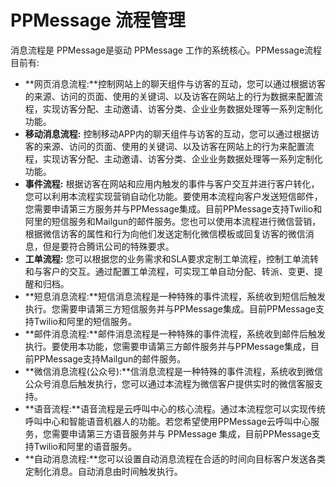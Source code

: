 # PPMessage 流程管理
消息流程是 PPMessage是驱动 PPMessage 工作的系统核心。PPMessage流程目前有:
- **网页消息流程:**控制网站上的聊天组件与访客的互动，您可以通过根据访客的来源、访问的页面、使用的关键词、以及访客在网站上的行为数据来配置流程，实现访客分配、主动邀请、访客分类、企业业务数据处理等一系列定制化功能。
- **移动消息流程:** 控制移动APP内的聊天组件与访客的互动，您可以通过根据访客的来源、访问的页面、使用的关键词、以及访客在网站上的行为来配置流程，实现访客分配、主动邀请、访客分类、企业业务数据处理等一系列定制化功能。
- **事件流程:** 根据访客在网站和应用内触发的事件与客户交互并进行客户转化，您可以利用本流程实现营销自动化功能。要使用本流程向客户发送短信邮件，您需要申请第三方服务并与PPMessage集成。目前PPMessage支持Twilio和阿里的短信服务和Mailgun的邮件服务。您也可以使用本流程进行微信营销，根据微信访客的属性和行为向他们发送定制化微信模板或回复访客的微信消息，但是要符合腾讯公司的特殊要求。
- **工单流程:** 您可以根据您的业务需求和SLA要求定制工单流程，控制工单流转和与客户的交互。通过配置工单流程，可实现工单自动分配、转派、变更、提醒和归档。
- **短息消息流程:**短信消息流程是一种特殊的事件流程，系统收到短信后触发执行。您需要申请第三方短信服务并与PPMessage集成。目前PPMessage支持Twilio和阿里的短信服务。
- **邮件消息流程:**邮件消息流程是一种特殊的事件流程，系统收到邮件后触发执行。要使用本功能，您需要申请第三方邮件服务并与PPMessage集成，目前PPMessage支持Mailgun的邮件服务。
- **微信消息流程(公众号):**信消息流程是一种特殊的事件流程，系统收到微信公众号消息后触发执行，您可以通过本流程为微信客户提供实时的微信客服支持。
- **语音流程:**语音流程是云呼叫中心的核心流程。通过本流程您可以实现传统呼叫中心和智能语音机器人的功能。若您希望使用PPMessage云呼叫中心服务，您需要申请第三方语音服务并与 PPMessage 集成，目前PPMessage支持Twilio和阿里的语音服务。
- **自动消息流程:**您可以设置自动消息流程在合适的时间向目标客户发送各类定制化消息。自动消息由时间触发执行。
